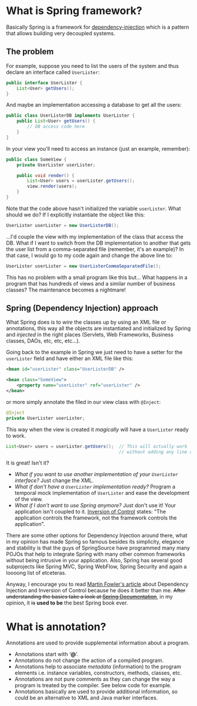 # What is Spring framework?
Basically Spring is a framework for [dependency-injection](https://stackoverflow.com/questions/tagged/dependency-injection "show questions tagged 'dependency-injection'") which is a pattern that allows building very decoupled systems.

## The problem

For example, suppose you need to list the users of the system and thus declare an interface called `UserLister`:

```java
public interface UserLister {
    List<User> getUsers();
}
```

And maybe an implementation accessing a database to get all the users:

```java
public class UserListerDB implements UserLister {
    public List<User> getUsers() {
        // DB access code here
    }
}
```

In your view you'll need to access an instance (just an example, remember):

```java
public class SomeView {
    private UserLister userLister;

    public void render() {
        List<User> users = userLister.getUsers();
        view.render(users);
    }
}
```

Note that the code above hasn't initialized the variable `userLister`. What should we do? If I explicitly instantiate the object like this:

```java
UserLister userLister = new UserListerDB();
```

...I'd couple the view with my implementation of the class that access the DB. What if I want to switch from the DB implementation to another that gets the user list from a comma-separated file (remember, it's an example)? In that case, I would go to my code again and change the above line to:

```java
UserLister userLister = new UserListerCommaSeparatedFile();
```

This has no problem with a small program like this but... What happens in a program that has hundreds of views and a similar number of business classes? The maintenance becomes a nightmare!

## Spring (Dependency Injection) approach

What Spring does is to _wire_ the classes up by using an XML file or annotations, this way all the objects are instantiated and initialized by Spring and _injected_ in the right places (Servlets, Web Frameworks, Business classes, DAOs, etc, etc, etc...).

Going back to the example in Spring we just need to have a setter for the `userLister` field and have either an XML file like this:

```xml
<bean id="userLister" class="UserListerDB" />

<bean class="SomeView">
    <property name="userLister" ref="userLister" />
</bean>
```

or more simply annotate the filed in our view class with `@Inject`:

```java
@Inject
private UserLister userLister;
```

This way when the view is created it _magically_ will have a `UserLister` ready to work.

```java
List<User> users = userLister.getUsers();  // This will actually work
                                           // without adding any line of code
```

It is great! Isn't it?

- _What if you want to use another implementation of your `UserLister` interface?_ Just change the XML.
- _What if don't have a `UserLister` implementation ready?_ Program a temporal mock implementation of `UserLister` and ease the development of the view.
- _What if I don't want to use Spring anymore?_ Just don't use it! Your application isn't coupled to it. [Inversion of Control](http://en.wikipedia.org/wiki/Inversion_of_control) states: "The application controls the framework, not the framework controls the application".

There are some other options for Dependency Injection around there, what in my opinion has made Spring so famous besides its simplicity, elegance and stability is that the guys of SpringSource have programmed many many POJOs that help to integrate Spring with many other common frameworks without being intrusive in your application. Also, Spring has several good subprojects like Spring MVC, Spring WebFlow, Spring Security and again a loooong list of etceteras.

Anyway, I encourage you to read [Martin Fowler's article](http://martinfowler.com/articles/injection.html) about Dependency Injection and Inversion of Control because he does it better than me. ~~After understanding the basics take a look at [Spring Documentation](http://static.springframework.org/spring/docs/2.5.x/reference/index.html)~~, in my opinion, it ~~is~~ **used to be** the best Spring book ever.


# What is annotation?
Annotations are used to provide supplemental information about a program.
- Annotations start with ‘**@**’.
- Annotations do not change the action of a compiled program.
- Annotations help to associate _metadata_ (information) to the program elements i.e. instance variables, constructors, methods, classes, etc.
- Annotations are not pure comments as they can change the way a program is treated by the compiler. See below code for example.
- Annotations basically are used to provide additional information, so could be an alternative to XML and Java marker interfaces.

